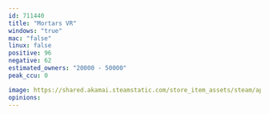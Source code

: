 ```yaml
---
id: 711440
title: "Mortars VR"
windows: "true"
mac: "false"
linux: false
positive: 96
negative: 62
estimated_owners: "20000 - 50000"
peak_ccu: 0

image: https://shared.akamai.steamstatic.com/store_item_assets/steam/apps/711440/header.jpg?t=1541469918
opinions:
---
```

